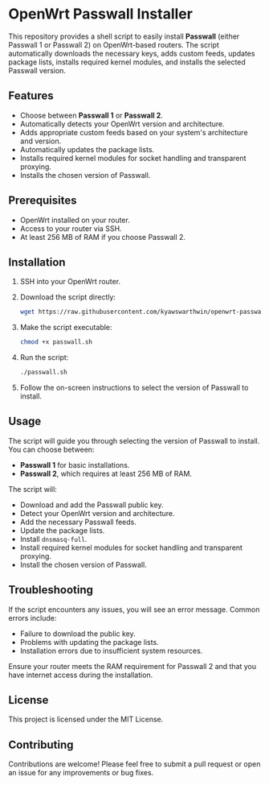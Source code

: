 # OpenWrt Passwall Installer

This repository provides a shell script to easily install **Passwall** (either Passwall 1 or Passwall 2) on OpenWrt-based routers. The script automatically downloads the necessary keys, adds custom feeds, updates package lists, installs required kernel modules, and installs the selected Passwall version.

## Features

- Choose between **Passwall 1** or **Passwall 2**.
- Automatically detects your OpenWrt version and architecture.
- Adds appropriate custom feeds based on your system's architecture and version.
- Automatically updates the package lists.
- Installs required kernel modules for socket handling and transparent proxying.
- Installs the chosen version of Passwall.

## Prerequisites

- OpenWrt installed on your router.
- Access to your router via SSH.
- At least 256 MB of RAM if you choose Passwall 2.

## Installation

1. SSH into your OpenWrt router.

2. Download the script directly:

   ```sh
   wget https://raw.githubusercontent.com/kyawswarthwin/openwrt-passwall-installer/main/passwall.sh
   ```

3. Make the script executable:

   ```sh
   chmod +x passwall.sh
   ```

4. Run the script:

   ```sh
   ./passwall.sh
   ```

5. Follow the on-screen instructions to select the version of Passwall to install.

## Usage

The script will guide you through selecting the version of Passwall to install. You can choose between:

- **Passwall 1** for basic installations.
- **Passwall 2**, which requires at least 256 MB of RAM.

The script will:

- Download and add the Passwall public key.
- Detect your OpenWrt version and architecture.
- Add the necessary Passwall feeds.
- Update the package lists.
- Install `dnsmasq-full`.
- Install required kernel modules for socket handling and transparent proxying.
- Install the chosen version of Passwall.

## Troubleshooting

If the script encounters any issues, you will see an error message. Common errors include:

- Failure to download the public key.
- Problems with updating the package lists.
- Installation errors due to insufficient system resources.

Ensure your router meets the RAM requirement for Passwall 2 and that you have internet access during the installation.

## License

This project is licensed under the MIT License.

## Contributing

Contributions are welcome! Please feel free to submit a pull request or open an issue for any improvements or bug fixes.
